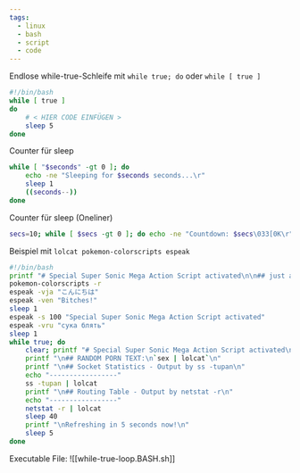 ```yaml
---
tags:
  - linux
  - bash
  - script
  - code
---
```

Endlose while-true-Schleife mit `while true; do` oder `while [ true ]`
```bash
#!/bin/bash
while [ true ]
do
	# < HIER CODE EINFÜGEN >
	sleep 5
done
```

Counter für sleep
```bash
while [ "$seconds" -gt 0 ]; do
	echo -ne "Sleeping for $seconds seconds...\r"
	sleep 1
	((seconds--))
done
```

Counter für sleep (Oneliner)
```bash
secs=10; while [ $secs -gt 0 ]; do echo -ne "Countdown: $secs\033[0K\r"; sleep 1; : $((secs--)); done; echo "Countdown complete!"secs=10; while [ $secs -gt 0 ]; do echo -ne "Countdown: $secs\033[0K\r"; sleep 1; : $((secs--)); done; echo "Countdown complete!"
```

Beispiel mit `lolcat pokemon-colorscripts espeak`
```bash
#!/bin/bash
printf "# Special Super Sonic Mega Action Script activated\n\n## just a random pokemon: " | lolcat
pokemon-colorscripts -r
espeak -vja "こんにちは"
espeak -ven "Bitches!"
sleep 1
espeak -s 100 "Special Super Sonic Mega Action Script activated"
espeak -vru "сука блять"
sleep 1
while true; do
	clear; printf "# Special Super Sonic Mega Action Script activated\n" | lolcat
    printf "\n## RANDOM PORN TEXT:\n`sex | lolcat`\n"
    printf "\n## Socket Statistics - Output by ss -tupan\n"
    echo "-----------------"
    ss -tupan | lolcat
    printf "\n## Routing Table - Output by netstat -r\n"
    echo "-----------------"
    netstat -r | lolcat
	sleep 40
	printf "\nRefreshing in 5 seconds now!\n"
	sleep 5
done
```

Executable File: 
![[while-true-loop.BASH.sh]]
